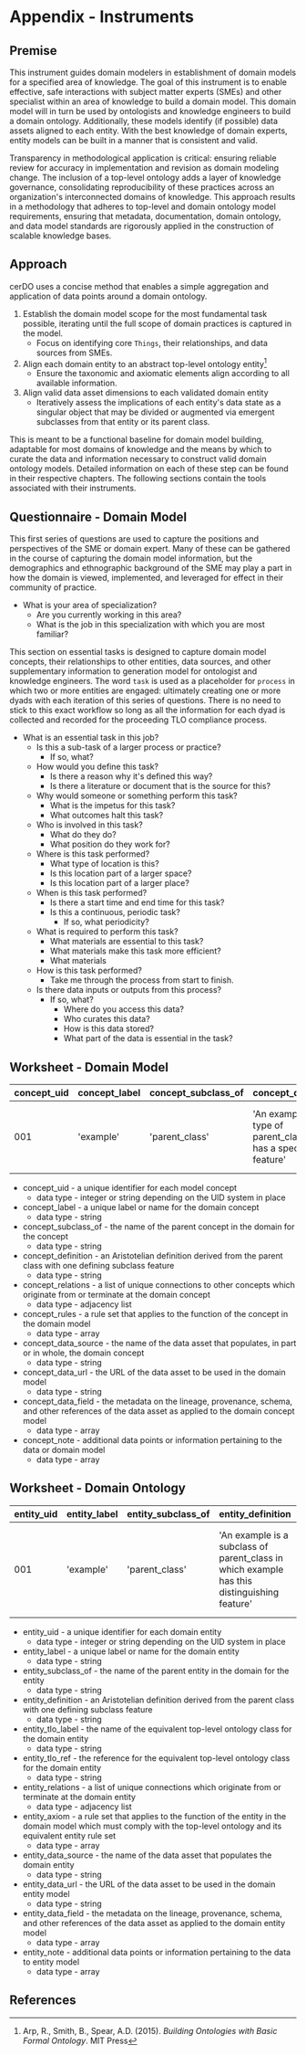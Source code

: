 # Appendix - Instruments

## Premise

This instrument guides domain modelers in establishment of domain models for a specified area of knowledge. The goal of this instrument is to enable effective, safe interactions with subject matter experts (SMEs) and other specialist within an area of knowledge to build a domain model. This domain model will in turn be used by ontologists and knowledge engineers to build a domain ontology. Additionally, these models identify (if possible) data assets aligned to each entity. With the best knowledge of domain experts, entity models can be built in a manner that is consistent and valid. 

Transparency in methodological application is critical: ensuring reliable review for accuracy in implementation and revision as domain modeling change. The inclusion of a top-level ontology adds a layer of knowledge governance, consolidating reproducibility of these practices across an organization's interconnected domains of knowledge. This approach results in a methodology that adheres to top-level and domain ontology model requirements, ensuring that metadata, documentation, domain ontology, and data model standards are rigorously applied in the construction of scalable knowledge bases.

## Approach

cerDO uses a concise method that enables a simple aggregation and application of data points around a domain ontology.

1. Establish the domain model scope for the most fundamental task possible, iterating until the full scope of domain practices is captured in the model.
    * Focus on identifying core ``Things``, their relationships, and data sources from SMEs.
2. Align each domain entity to an abstract top-level ontology entity[^1]
    * Ensure the taxonomic and axiomatic elements align according to all available information.
3. Align valid data asset dimensions to each validated domain entity
    * Iteratively assess the implications of each entity's data state as a singular object that may be divided or augmented via emergent subclasses from that entity or its parent class.

This is meant to be a functional baseline for domain model building, adaptable for most domains of knowledge and the means by which to curate the data and information necessary to construct valid domain ontology models. Detailed information on each of these step can be found in their respective chapters. The following sections contain the tools associated with their instruments.

## Questionnaire - Domain Model

This first series of questions are used to capture the positions and perspectives of the SME or domain expert. Many of these can be gathered in the course of capturing the domain model information, but the demographics and ethnographic background of the SME may play a part in how the domain is viewed, implemented, and leveraged for effect in their community of practice.

* What is your area of specialization?
    * Are you currently working in this area?
    * What is the job in this specialization with which you are most familiar?

This section on essential tasks is designed to capture domain model concepts, their relationships to other entities, data sources, and other supplementary information to generation model for ontologist and knowledge engineers. The word ``task`` is used as a placeholder for ``process`` in which two or more entities are engaged: ultimately creating one or more dyads with each iteration of this series of questions. 
There is no need to stick to this exact workflow so long as all the information for each dyad is collected and recorded for the proceeding TLO compliance process.

* What is an essential task in this job?
    * Is this a sub-task of a larger process or practice?
        * If so, what?
    * How would you define this task?
        * Is there a reason why it's defined this way?
        * Is there a literature or document that is the source for this?
    * Why would someone or something perform this task?
        * What is the impetus for this task?
        * What outcomes halt this task?
    * Who is involved in this task?
        * What do they do?
        * What position do they work for?
    * Where is this task performed?
        * What type of location is this?
        * Is this location part of a larger space?
        * Is this location part of a larger place?
    * When is this task performed?
        * Is there a start time and end time for this task?
        * Is this a continuous, periodic task?
            * If so, what periodicity?
    * What is required to perform this task?
        * What materials are essential to this task?
        * What materials make this task more efficient?
        * What materials 
    * How is this task performed?
        * Take me through the process from start to finish.
    * Is there data inputs or outputs from this process?
        * If so, what?
            * Where do you access this data?
            * Who curates this data?
            * How is this data stored?
            * What part of the data is essential in the task?

## Worksheet - Domain Model

concept_uid|concept_label|concept_subclass_of|concept_definition|concept_relations|concept_rules|concept_data_source|concept_data_url|concept_data_field|concept_note
--|--|--|--|--|--|--|--|--|--
001|'example'|'parent_class'|'An example is a type of parent_class that has a special feature'|{'example': set(['other_example', 'another_example'])}|['example inherits X from parent_class']|'data source'|'https://datasource.ai'|['ciuTshi metadata reference', 'documentation reference', 'other data source reference']|['Additional example notes']

* concept_uid - a unique identifier for each model concept
    * data type - integer or string depending on the UID system in place
* concept_label - a unique label or name for the domain concept
    * data type - string
* concept_subclass_of - the name of the parent concept in the domain for the concept
    * data type - string
* concept_definition - an Aristotelian definition derived from the parent class with one defining subclass feature
    * data type - string
* concept_relations - a list of unique connections to other concepts which originate from or terminate at the domain concept
    * data type - adjacency list
* concept_rules - a rule set that applies to the function of the concept in the domain model
    * data type - array
* concept_data_source - the name of the data asset that populates, in part or in whole, the domain concept
    * data type - string
* concept_data_url - the URL of the data asset to be used in the domain model
    * data type - string
* concept_data_field - the metadata on the lineage, provenance, schema, and other references of the data asset as applied to the domain concept model
    * data type - array
* concept_note - additional data points or information pertaining to the data or domain model
    * data type - array

## Worksheet - Domain Ontology

entity_uid|entity_label|entity_subclass_of|entity_definition|entity_tlo_label|entity_relations|entity_axiom|entity_data_source|entity_data_url|entity_data_field|entity_note
--|--|--|--|--|--|--|--|--|--|--
001|'example'|'parent_class'|'An example is a subclass of parent_class in which example has this distinguishing feature'|'continuant'|'http://purl.obolibrary.org/obo/BFO_0000003'|{'example': set(['other_example', 'another_example'])}|['an example of an example']|'data source'|'https://datasource.ai'|['ciuTshi metadata reference', 'documentation reference', 'other data source reference']|['Additional example notes']

* entity_uid - a unique identifier for each domain entity
    * data type - integer or string depending on the UID system in place
* entity_label - a unique label or name for the domain entity
    * data type - string
* entity_subclass_of - the name of the parent entity in the domain for the entity
    * data type - string
* entity_definition - an Aristotelian definition derived from the parent class with one defining subclass feature
    * data type - string
* entity_tlo_label - the name of the equivalent top-level ontology class for the domain entity
    * data type - string
* entity_tlo_ref - the reference for the equivalent top-level ontology class for the domain entity
    * data type - string
* entity_relations - a list of unique connections which originate from or terminate at the domain entity
    * data type - adjacency list
* entity_axiom - a rule set that applies to the function of the entity in the domain model which must comply with the top-level ontology and its equivalent entity rule set
    * data type - array
* entity_data_source - the name of the data asset that populates the domain entity
    * data type - string
* entity_data_url - the URL of the data asset to be used in the domain entity model
    * data type - string
* entity_data_field - the metadata on the lineage, provenance, schema, and other references of the data asset as applied to the domain entity model
    * data type - array
* entity_note - additional data points or information pertaining to the data to entity model
    * data type - array

## References

[^1]: Arp, R., Smith, B., Spear, A.D. (2015). *Building Ontologies with Basic Formal Ontology*. MIT Press
